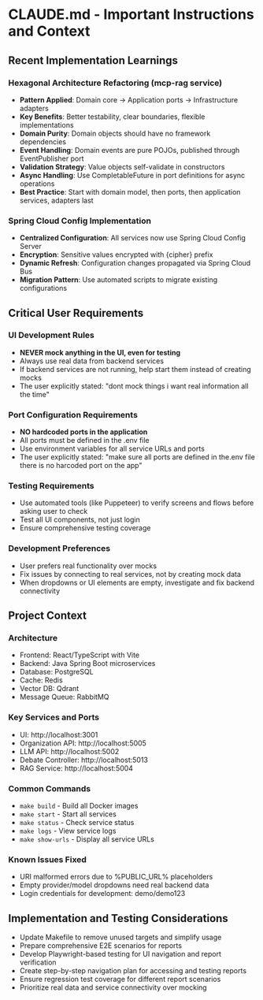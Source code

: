 # CLAUDE.md - Important Instructions and Context

## Recent Implementation Learnings

### Hexagonal Architecture Refactoring (mcp-rag service)
- **Pattern Applied**: Domain core → Application ports → Infrastructure adapters
- **Key Benefits**: Better testability, clear boundaries, flexible implementations
- **Domain Purity**: Domain objects should have no framework dependencies
- **Event Handling**: Domain events are pure POJOs, published through EventPublisher port
- **Validation Strategy**: Value objects self-validate in constructors
- **Async Handling**: Use CompletableFuture in port definitions for async operations
- **Best Practice**: Start with domain model, then ports, then application services, adapters last

### Spring Cloud Config Implementation
- **Centralized Configuration**: All services now use Spring Cloud Config Server
- **Encryption**: Sensitive values encrypted with {cipher} prefix
- **Dynamic Refresh**: Configuration changes propagated via Spring Cloud Bus
- **Migration Pattern**: Use automated scripts to migrate existing configurations

## Critical User Requirements

### UI Development Rules
- **NEVER mock anything in the UI, even for testing**
- Always use real data from backend services
- If backend services are not running, help start them instead of creating mocks
- The user explicitly stated: "dont mock things i want real information all the time"

### Port Configuration Requirements
- **NO hardcoded ports in the application**
- All ports must be defined in the .env file
- Use environment variables for all service URLs and ports
- The user explicitly stated: "make sure all ports are defined in the.env file there is no harcoded port on the app"

### Testing Requirements
- Use automated tools (like Puppeteer) to verify screens and flows before asking user to check
- Test all UI components, not just login
- Ensure comprehensive testing coverage

### Development Preferences
- User prefers real functionality over mocks
- Fix issues by connecting to real services, not by creating mock data
- When dropdowns or UI elements are empty, investigate and fix backend connectivity

## Project Context

### Architecture
- Frontend: React/TypeScript with Vite
- Backend: Java Spring Boot microservices
- Database: PostgreSQL
- Cache: Redis
- Vector DB: Qdrant
- Message Queue: RabbitMQ

### Key Services and Ports
- UI: http://localhost:3001
- Organization API: http://localhost:5005
- LLM API: http://localhost:5002
- Debate Controller: http://localhost:5013
- RAG Service: http://localhost:5004

### Common Commands
- `make build` - Build all Docker images
- `make start` - Start all services
- `make status` - Check service status
- `make logs` - View service logs
- `make show-urls` - Display all service URLs

### Known Issues Fixed
- URI malformed errors due to %PUBLIC_URL% placeholders
- Empty provider/model dropdowns need real backend data
- Login credentials for development: demo/demo123

## Implementation and Testing Considerations
- Update Makefile to remove unused targets and simplify usage
- Prepare comprehensive E2E scenarios for reports
- Develop Playwright-based testing for UI navigation and report verification
- Create step-by-step navigation plan for accessing and testing reports
- Ensure regression test coverage for different report scenarios
- Prioritize real data and service connectivity over mocking